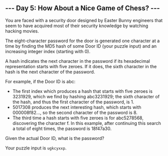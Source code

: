 
## --- Day 5: How About a Nice Game of Chess? ---
You are faced with a security door designed by Easter Bunny engineers that seem to have acquired most of their security knowledge by watching hacking movies.

The eight-character password for the door is generated one character at a time by finding the MD5 hash of some Door ID (your puzzle input) and an increasing integer index (starting with 0).

A hash indicates the next character in the password if its hexadecimal representation starts with five zeroes. If it does, the sixth character in the hash is the next character of the password.

For example, if the Door ID is abc:

- The first index which produces a hash that starts with five zeroes is 3231929, which we find by hashing abc3231929; the sixth character of the hash, and thus the first character of the password, is 1.
- 5017308 produces the next interesting hash, which starts with 000008f82..., so the second character of the password is 8.
- The third time a hash starts with five zeroes is for abc5278568, discovering the character f.
In this example, after continuing this search a total of eight times, the password is 18f47a30.

Given the actual Door ID, what is the password?

Your puzzle input is `ugkcyxxp`.

